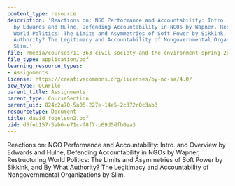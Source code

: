 ```yaml
---
content_type: resource
description: 'Reactions on: NGO Performance and Accountability: Intro. and Overview
  by Edwards and Hulne, Defending Accountability in NGOs by Wapner, Restructuring
  World Politics: The Limits and Asymmetries of Soft Power by Sikkink, and By What
  Authority? The Legitimacy and Accountability of Nongovernmental Organizations by
  Slim.'
file: /media/courses/11-363-civil-society-and-the-environment-spring-2005/d5feb1575ab6e71cf8f7b69d5dfb0ea3_david_fogelson2.pdf
file_type: application/pdf
learning_resource_types:
- Assignments
license: https://creativecommons.org/licenses/by-nc-sa/4.0/
ocw_type: OCWFile
parent_title: Assignments
parent_type: CourseSection
parent_uid: 824c2a70-5a05-227e-14e5-2c372c0c3ab3
resourcetype: Document
title: david_fogelson2.pdf
uid: d5feb157-5ab6-e71c-f8f7-b69d5dfb0ea3
---
```

Reactions on: NGO Performance and Accountability: Intro. and Overview by Edwards and Hulne, Defending Accountability in NGOs by Wapner, Restructuring World Politics: The Limits and Asymmetries of Soft Power by Sikkink, and By What Authority? The Legitimacy and Accountability of Nongovernmental Organizations by Slim.